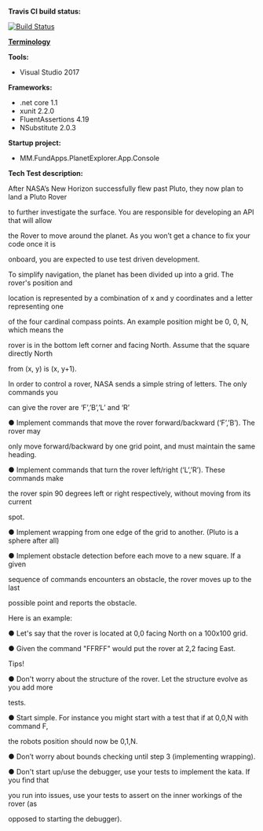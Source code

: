 ﻿**Travis CI build status:**

[![Build Status](https://travis-ci.org/mantuzas/MM.FundApps.PlanetExplorer.svg?branch=master)](https://travis-ci.org/mantuzas/MM.FundApps.PlanetExplorer)


**[Terminology](Terminology.md)**


**Tools:**
* Visual Studio 2017

**Frameworks:**
* .net core 1.1
* xunit 2.2.0
* FluentAssertions 4.19
* NSubstitute 2.0.3

**Startup project:**
* MM.FundApps.PlanetExplorer.App.Console


**Tech Test description:**

After NASA’s New Horizon successfully flew past Pluto, they now plan to land a Pluto Rover

to further investigate the surface. You are responsible for developing an API that will allow

the Rover to move around the planet. As you won’t get a chance to fix your code once it is

on­board, you are expected to use test driven development.



To simplify navigation, the planet has been divided up into a grid. The rover's position and

location is represented by a combination of x and y coordinates and a letter representing one

of the four cardinal compass points. An example position might be 0, 0, N, which means the

rover is in the bottom left corner and facing North. Assume that the square directly North

from (x, y) is (x, y+1).

In order to control a rover, NASA sends a simple string of letters. The only commands you

can give the rover are ‘F’,’B’,’L’ and ‘R’

● Implement commands that move the rover forward/backward (‘F’,’B’). The rover may

only move forward/backward by one grid point, and must maintain the same heading.

● Implement commands that turn the rover left/right (‘L’,’R’). These commands make

the rover spin 90 degrees left or right respectively, without moving from its current

spot.

● Implement wrapping from one edge of the grid to another. (Pluto is a sphere after all)

● Implement obstacle detection before each move to a new square. If a given

sequence of commands encounters an obstacle, the rover moves up to the last

possible point and reports the obstacle.

Here is an example:

● Let's say that the rover is located at 0,0 facing North on a 100x100 grid.

● Given the command "FFRFF" would put the rover at 2,2 facing East.

Tips!

● Don't worry about the structure of the rover. Let the structure evolve as you add more

tests.

● Start simple. For instance you might start with a test that if at 0,0,N with command F,

the robots position should now be 0,1,N.

● Don’t worry about bounds checking until step 3 (implementing wrapping).

● Don't start up/use the debugger, use your tests to implement the kata. If you find that

you run into issues, use your tests to assert on the inner workings of the rover (as

opposed to starting the debugger).